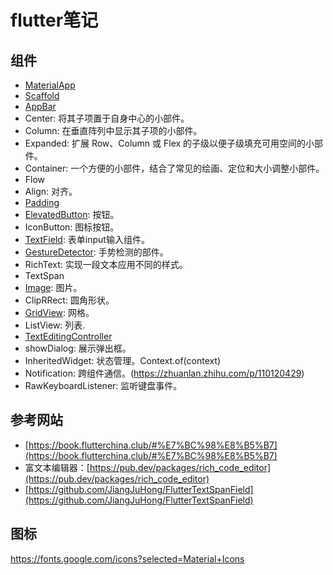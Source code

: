 # flutter笔记

## 组件

* [MaterialApp](components/MaterialApp.md)
* [Scaffold](components/Scaffold.md)
* [AppBar](components/AppBar.md)
* Center: 将其子项置于自身中心的小部件。
* Column: 在垂直阵列中显示其子项的小部件。
* Expanded: 扩展 Row、Column 或 Flex 的子级以便子级填充可用空间的小部件。
* Container: 一个方便的小部件，结合了常见的绘画、定位和大小调整小部件。
* Flow
* Align: 对齐。
* [Padding](components/Padding.md)
* [ElevatedButton](components/ElevatedButton.md): 按钮。
* IconButton: 图标按钮。
* [TextField](components/TextField.md): 表单input输入组件。
* [GestureDetector](components/GestureDetector.md): 手势检测的部件。
* RichText: 实现一段文本应用不同的样式。
* TextSpan
* [Image](components/Image.md): 图片。
* ClipRRect: 圆角形状。
* [GridView](components/GridView.md): 网格。
* ListView: 列表.
* [TextEditingController](components/TextEditingController.md)
* showDialog: 展示弹出框。
* InheritedWidget: 状态管理。Context.of(context)
* Notification: 跨组件通信。(https://zhuanlan.zhihu.com/p/110120429)
* RawKeyboardListener: 监听键盘事件。

## 参考网站

* [https://book.flutterchina.club/#%E7%BC%98%E8%B5%B7](https://book.flutterchina.club/#%E7%BC%98%E8%B5%B7)
* 富文本编辑器：[https://pub.dev/packages/rich_code_editor](https://pub.dev/packages/rich_code_editor)
* [https://github.com/JiangJuHong/FlutterTextSpanField](https://github.com/JiangJuHong/FlutterTextSpanField)

## 图标
https://fonts.google.com/icons?selected=Material+Icons